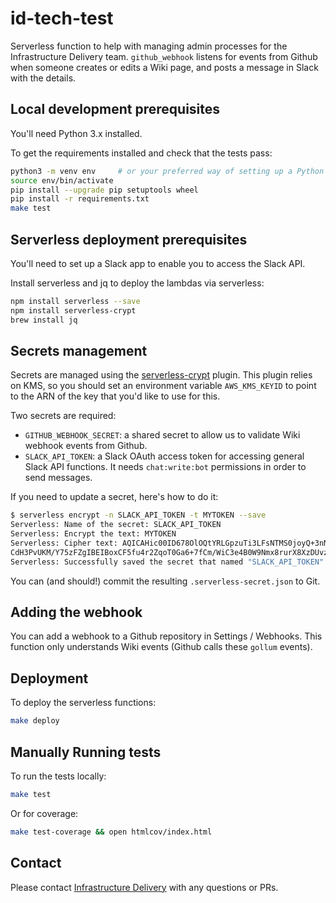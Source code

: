 # id-tech-test

Serverless function to help with managing admin processes for the Infrastructure Delivery team.
`github_webhook` listens for events from Github when someone creates or edits a Wiki page, and posts a message in Slack with the details.

## Local development prerequisites

You'll need Python 3.x installed.

To get the requirements installed and check that the tests pass:

```sh
python3 -m venv env     # or your preferred way of setting up a Python virtual environment
source env/bin/activate
pip install --upgrade pip setuptools wheel
pip install -r requirements.txt
make test
```

## Serverless deployment prerequisites

You'll need to set up a Slack app to enable you to access the Slack API.

Install serverless and jq to deploy the lambdas via serverless:

```sh
npm install serverless --save
npm install serverless-crypt
brew install jq
```

## Secrets management

Secrets are managed using the [serverless-crypt](https://github.com/marcy-terui/serverless-crypt) plugin. This plugin relies on KMS, so you should set an environment variable `AWS_KMS_KEYID` to point to the ARN of the key that you'd like to use for this.

Two secrets are required:

- `GITHUB_WEBHOOK_SECRET`: a shared secret to allow us to validate Wiki webhook events from Github.
- `SLACK_API_TOKEN`: a Slack OAuth access token for accessing general Slack API functions. It needs `chat:write:bot` permissions in order to send messages.

 If you need to update a secret, here's how to do it:

```sh
$ serverless encrypt -n SLACK_API_TOKEN -t MYTOKEN --save
Serverless: Name of the secret: SLACK_API_TOKEN
Serverless: Encrypt the text: MYTOKEN
Serverless: Cipher text: AQICAHic00ID678OlOQtYRLGpzuTi3LFsNTMS0joyQ+3nNiHIAEklBkRpM2A+cUbmYPIX2hgAAAArzCBrAYJKoZIhvcNAQcGoIGeMIGbAgEAMIGVBgkqhkiG9w0BBwEwHgYJYIZIAWUDBAEuMBEED
CdH3PvUKM/Y75zFZgIBEIBoxCF5fu4r2ZqoT0Ga6+7fCm/WiC3e4B0W9Nmx8rurX8XzDUvzaIW3ZD3cv+Sn458+gAut5RMhiKC23Ioynz+YSoaRw9H0UY+qGaIXxbSBXcyHaUvaZ+eolCWaESsJ/8KOlOhAW9VA2do=
Serverless: Successfully saved the secret that named "SLACK_API_TOKEN"
```

You can (and should!) commit the resulting `.serverless-secret.json` to Git.

## Adding the webhook

You can add a webhook to a Github repository in Settings / Webhooks. This function only understands Wiki events (Github calls these `gollum` events).

## Deployment

To deploy the serverless functions:

```sh
make deploy
```

## Manually Running tests

To run the tests locally:

```sh
make test
```

Or for coverage:

```sh
make test-coverage && open htmlcov/index.html
```

## Contact

Please contact [Infrastructure Delivery](mailto:infrastructure.delivery@ft.com) with any questions or PRs.
